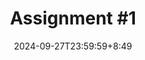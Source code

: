 ---
type: assignment
date: 2024-09-27T23:59:59+8:49
title: 'Assignment #1'
# pdf: /static_files/assignments/Assignment 1.pdf
# attachment: /static_files/assignments/Assignment 1.zip
#solutions: /static_files/assignments/asg_solutions.pdf
due_event: 
    type: due
    date: 2024-10-12T23:59:59
    description: 'Assignment #1 due'
---